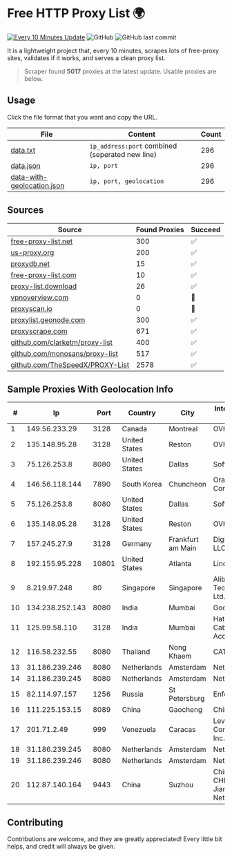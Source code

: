 
# Free HTTP Proxy List 🌍

[![Every 10 Minutes Update](https://github.com/mertguvencli/http-proxy-list/actions/workflows/main.yml/badge.svg?branch=main)](https://github.com/mertguvencli/http-proxy-list/actions/workflows/main.yml)
![GitHub](https://img.shields.io/github/license/mertguvencli/http-proxy-list)
![GitHub last commit](https://img.shields.io/github/last-commit/mertguvencli/http-proxy-list)

It is a lightweight project that, every 10 minutes, scrapes lots of free-proxy sites, validates if it works, and serves a clean proxy list.


> Scraper found **5017** proxies at the latest update. Usable proxies are below.

## Usage

Click the file format that you want and copy the URL.


|File|Content|Count|
|----|-------|-----|
|[data.txt](https://raw.githubusercontent.com/mertguvencli/http-proxy-list/main/proxy-list/data.txt)|`ip_address:port` combined (seperated new line)|296|
|[data.json](https://raw.githubusercontent.com/mertguvencli/http-proxy-list/main/proxy-list/data.json)|`ip, port`|296|
|[data-with-geolocation.json](https://raw.githubusercontent.com/mertguvencli/http-proxy-list/main/proxy-list/data-with-geolocation.json)|`ip, port, geolocation`|296|

## Sources

|Source|Found Proxies|Succeed|
|------|-------------|-------|
|[free-proxy-list.net](https://free-proxy-list.net)|300|✅|
|[us-proxy.org](https://www.us-proxy.org)|200|✅|
|[proxydb.net](http://proxydb.net)|15|✅|
|[free-proxy-list.com](https://free-proxy-list.com/?page=&port=&type%5B%5D=http&type%5B%5D=https&up_time=0&search=Search)|10|✅|
|[proxy-list.download](https://www.proxy-list.download/HTTP)|26|✅|
|[vpnoverview.com](https://vpnoverview.com/privacy/anonymous-browsing/free-proxy-servers)|0|🚫|
|[proxyscan.io](https://www.proxyscan.io)|0|🚫|
|[proxylist.geonode.com](https://proxylist.geonode.com/api/proxy-list?limit=300&page=1&sort_by=lastChecked&sort_type=desc&protocols=http,https)|300|✅|
|[proxyscrape.com](https://api.proxyscrape.com/v2/?request=displayproxies&protocol=http&timeout=10000&country=all&ssl=all&anonymity=all)|671|✅|
|[github.com/clarketm/proxy-list](https://raw.githubusercontent.com/clarketm/proxy-list/master/proxy-list-raw.txt)|400|✅|
|[github.com/monosans/proxy-list](https://raw.githubusercontent.com/monosans/proxy-list/main/proxies/http.txt)|517|✅|
|[github.com/TheSpeedX/PROXY-List](https://raw.githubusercontent.com/TheSpeedX/PROXY-List/master/http.txt)|2578|✅|


## Sample Proxies With Geolocation Info

|#|Ip|Port|Country|City|Internet Service Provider|
|-|--|----|-------|----|-------------------------|
|1|149.56.233.29|3128|Canada|Montreal|OVH Hosting|
|2|135.148.95.28|3128|United States|Reston|OVH SAS|
|3|75.126.253.8|8080|United States|Dallas|SoftLayer|
|4|146.56.118.144|7890|South Korea|Chuncheon|Oracle Corporation|
|5|75.126.253.8|8080|United States|Dallas|SoftLayer|
|6|135.148.95.28|3128|United States|Reston|OVH SAS|
|7|157.245.27.9|3128|Germany|Frankfurt am Main|DigitalOcean, LLC|
|8|192.155.95.228|10801|United States|Atlanta|Linode, LLC|
|9|8.219.97.248|80|Singapore|Singapore|Alibaba (US) Technology Co., Ltd.|
|10|134.238.252.143|8080|India|Mumbai|Google LLC|
|11|125.99.58.110|3128|India|Mumbai|Hathway IP over Cable Internet Access|
|12|116.58.232.55|8080|Thailand|Nong Khaem|CAT-BB|
|13|31.186.239.246|8080|Netherlands|Amsterdam|NetSkope Inc|
|14|31.186.239.245|8080|Netherlands|Amsterdam|NetSkope Inc|
|15|82.114.97.157|1256|Russia|St Petersburg|Enforta-MSK|
|16|111.225.153.15|8089|China|Gaocheng|Chinanet|
|17|201.71.2.49|999|Venezuela|Caracas|Level 3 Communications, Inc.|
|18|31.186.239.245|8080|Netherlands|Amsterdam|NetSkope Inc|
|19|31.186.239.246|8080|Netherlands|Amsterdam|NetSkope Inc|
|20|112.87.140.164|9443|China|Suzhou|China Unicom CHINA169 Jiangsu Province Network|



## Contributing

Contributions are welcome, and they are greatly appreciated! Every
little bit helps, and credit will always be given.

